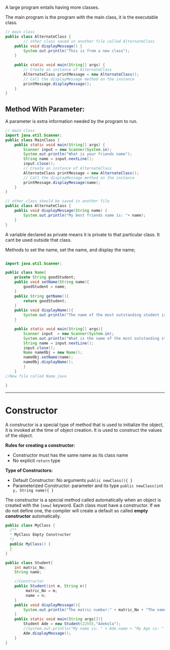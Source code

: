 A large program entails having more classes. 

The main program is the program with the main class, it is the executable class. 

```java
// main class
public class AlternateClass {
		// other class saved in another file called AlternateClass
    public void displayMessage() {
        System.out.println("This is from a new class");
    }
    
    public static void main(String[] args) {
        // Create an instance of AlternateClass
        AlternateClass printMessage = new AlternateClass();
        // Call the displayMessage method on the instance
        printMessage.displayMessage();
    }
}

```

## Method With Parameter:
A parameter is extra information needed by the program to run. 
```java
// main class
import java.util.Scanner;
public class MainClass {
    public static void main(String[] args) {
		Scanner input = new Scanner(System.in);
		System.out.println("What is your friends name");
		String name = input.nextLine();
		input.close();
        // Create an instance of AlternateClass
        AlternateClass printMessage = new AlternateClass();
        // Call the displayMessage method on the instance
        printMessage.displayMessage(name);
    }
}

// other class should be saved in another file
public class AlternateClass {
    public void displayMessage(String name) {
        System.out.println("My best friends name is: "+ name);
    }
}

```

A variable declared as private means it is private to that particular class. It cant be used outside that class. 


Methods to set the name, set the name,  and display the name;

```Java

import java.util.Scanner;

public class Name{
	private String goodStudent;
	public void setName(String name){
		goodStudent = name;
	}
	public String getName(){
		return goodStudent;
	}
	public void displayName(){
		System.out.println("The name of the most outstanding student is: %s",getName());	
	}	

	public static void main(String[] args){
	    Scanner input  = new Scanner(System.in);
	    System.out.println("What is the name of the most outstanding studetn");
	    String name = input.nextLine();
	    input.close();
	    Name nameObj = new Name();
	    nameObj.setName(name);
	    nameObj.displayName();
		}
	}
//New file called Name.java

}
```


---

# Constructor
A constructor is a special type of method that is used to initialize the object, it is invoked at the time of object creation. It is used to construct the values of the object. 

**Rules for creating a constructor:**
- Constructor must has the same name as its class name
- No explicit `return` type

**Type of Constructors:**
- Default Constructor: No arguments `public newClass(){ }`
- Parameterized Constructor:  parameter and its type `public newClass(int y, String name){ }`

The constructor is a special method called automatically when an object is created with the `[new]` keyword.  Each class must have a constructor. If we do not define one, the compiler will create a default so called **empty constructor** automatically.

```java 
public class MyClass {
  /**
  * MyClass Empty Constructor
  */
  public MyClass() {
  }
}
```

```Java
public class Student{
	int matric_No;
	String name;

	//Constructor
	public Student(int m, String n){
		 matric_No = m;
		 name = n;	
	}
	public void displayMessage(){
		System.out.println("The matric number:" + matric_No + "The name: " + name);	
	}
	public static void main(String args[]){
		Student Ade = new Student(22555,"Adekola");
		//System.out.println("My name is: " + Ade.name + "My Age is: " + Ade.Matric_no);
		Ade.displayMessage();
	}
}
```
